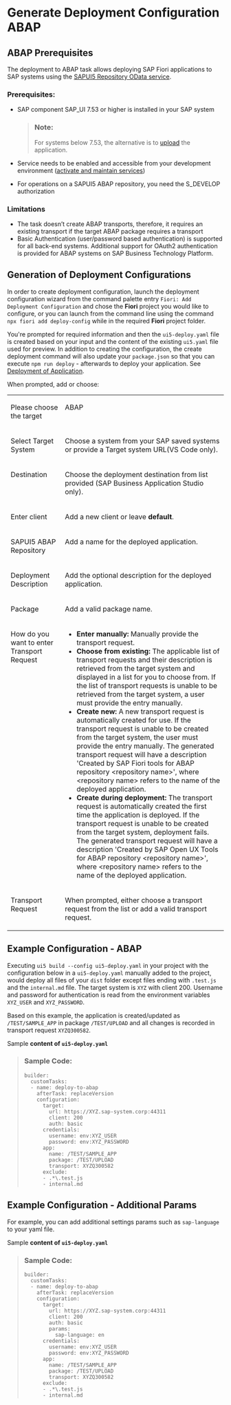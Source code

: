 <!-- loioc06b9cbb3f3641aabfe3a5d199e855a0 -->

# Generate Deployment Configuration ABAP



<a name="loioc06b9cbb3f3641aabfe3a5d199e855a0__section_lmt_bq3_k4b"/>

## ABAP Prerequisites

The deployment to ABAP task allows deploying SAP Fiori applications to SAP systems using the [SAPUI5 Repository OData service](https://sapui5.hana.ondemand.com/#/topic/a883327a82ef4cc792f3c1e7b7a48de8.html).



### Prerequisites:

-   SAP component SAP\_UI 7.53 or higher is installed in your SAP system

    > ### Note:  
    > For systems below 7.53, the alternative is to [upload](https://help.sap.com/viewer/0ce0b8c56fa74dd897fffda8407e8272/7.5.17/en-US/a560bd6ed4654fd1b338df065d331872.html) the application.

-   Service needs to be enabled and accessible from your development environment \([activate and maintain services](https://help.sap.com/viewer/68bf513362174d54b58cddec28794093/7.52.5/en-US/bb2bfe50645c741ae10000000a423f68.html)\)
-   For operations on a SAPUI5 ABAP repository, you need the S\_DEVELOP authorization



### Limitations

-   The task doesn’t create ABAP transports, therefore, it requires an existing transport if the target ABAP package requires a transport
-   Basic Authentication \(user/password based authentication\) is supported for all back-end systems. Additional support for OAuth2 authentication is provided for ABAP systems on SAP Business Technology Platform.



<a name="loioc06b9cbb3f3641aabfe3a5d199e855a0__section_nv5_bxx_3nb"/>

## Generation of Deployment Configurations

In order to create deployment configuration, launch the deployment configuration wizard from the command palette entry `Fiori: Add Deployment Configuration` and chose the **Fiori** project you would like to configure, or you can launch from the command line using the command `npx fiori add deploy-config` while in the required **Fiori** project folder.

You're prompted for required information and then the `ui5-deploy.yaml` file is created based on your input and the content of the existing `ui5.yaml` file used for preview. In addition to creating the configuration, the create deployment command will also update your `package.json` so that you can execute `npm run deploy` - afterwards to deploy your application. See [Deployment of Application](deployment-of-application-607014e.md).

When prompted, add or choose:


<table>
<tr>
<td valign="top">

Please choose the target

</td>
<td valign="top">

ABAP

</td>
</tr>
<tr>
<td valign="top">

Select Target System

</td>
<td valign="top">

Choose a system from your SAP saved systems or provide a Target system URL\(VS Code only\).

</td>
</tr>
<tr>
<td valign="top">

Destination

</td>
<td valign="top">

Choose the deployment destination from list provided \(SAP Business Application Studio only\).

</td>
</tr>
<tr>
<td valign="top">

Enter client

</td>
<td valign="top">

Add a new client or leave **default**.

</td>
</tr>
<tr>
<td valign="top">

SAPUI5 ABAP Repository

</td>
<td valign="top">

Add a name for the deployed application.

</td>
</tr>
<tr>
<td valign="top">

Deployment Description

</td>
<td valign="top">

Add the optional description for the deployed application.

</td>
</tr>
<tr>
<td valign="top">

Package

</td>
<td valign="top">

Add a valid package name.

</td>
</tr>
<tr>
<td valign="top">

How do you want to enter Transport Request

</td>
<td valign="top">

-   **Enter manually:** Manually provide the transport request.
-   **Choose from existing:** The applicable list of transport requests and their description is retrieved from the target system and displayed in a list for you to choose from. If the list of transport requests is unable to be retrieved from the target system, a user must provide the entry manually.
-   **Create new:** A new transport request is automatically created for use. If the transport request is unable to be created from the target system, the user must provide the entry manually. The generated transport request will have a description 'Created by SAP Fiori tools for ABAP repository <repository name\>', where <repository name\> refers to the name of the deployed application.
-   **Create during deployment:** The transport request is automatically created the first time the application is deployed. If the transport request is unable to be created from the target system, deployment fails. The generated transport request will have a description 'Created by SAP Open UX Tools for ABAP repository <repository name\>', where <repository name\> refers to the name of the deployed application.




</td>
</tr>
<tr>
<td valign="top">

Transport Request

</td>
<td valign="top">

When prompted, either choose a transport request from the list or add a valid transport request.

</td>
</tr>
</table>



<a name="loioc06b9cbb3f3641aabfe3a5d199e855a0__section_a5d_mfd_l4b"/>

## Example Configuration - ABAP

Executing `ui5 build --config ui5-deploy.yaml` in your project with the configuration below in a `ui5-deploy.yaml` manually added to the project, would deploy all files of your `dist` folder except files ending with `.test.js` and the `internal.md` file. The target system is `XYZ` with client 200. Username and password for authentication is read from the environment variables `XYZ_USER` and `XYZ_PASSWORD`.

Based on this example, the application is created/updated as `/TEST/SAMPLE_APP` in package `/TEST/UPLOAD` and all changes is recorded in transport request `XYZQ300582`.

Sample **content of `ui5-deploy.yaml`**

> ### Sample Code:  
> ```
> builder:
>   customTasks:
>   - name: deploy-to-abap
>     afterTask: replaceVersion
>     configuration:
>       target:
>         url: https://XYZ.sap-system.corp:44311
>         client: 200
>         auth: basic
>       credentials:
>         username: env:XYZ_USER
>         password: env:XYZ_PASSWORD
>       app:
>         name: /TEST/SAMPLE_APP
>         package: /TEST/UPLOAD
>         transport: XYZQ300582
>       exclude:
>       - .*\.test.js
>       - internal.md
> ```



<a name="loioc06b9cbb3f3641aabfe3a5d199e855a0__section_qdj_kr4_fvb"/>

## Example Configuration - Additional Params

For example, you can add additional settings params such as `sap-language` to your yaml file.

Sample **content of `ui5-deploy.yaml`**

> ### Sample Code:  
> ```
> builder:
>   customTasks:
>   - name: deploy-to-abap
>     afterTask: replaceVersion
>     configuration:
>       target:
>         url: https://XYZ.sap-system.corp:44311
>         client: 200
>         auth: basic
>         params: 
>           sap-language: en
>       credentials:
>         username: env:XYZ_USER
>         password: env:XYZ_PASSWORD
>       app:
>         name: /TEST/SAMPLE_APP
>         package: /TEST/UPLOAD
>         transport: XYZQ300582
>       exclude:
>       - .*\.test.js
>       - internal.md
> ```


